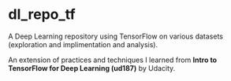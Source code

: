 # dl_repo_tf
A Deep Learning repository using TensorFlow on various datasets (exploration and implimentation and analysis).

An extension of practices and techniques I learned from __Intro to TensorFlow for Deep Learning (ud187)__ by Udacity.
